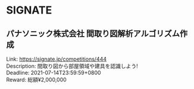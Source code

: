 # SIGNATE



## パナソニック株式会社 間取り図解析アルゴリズム作成

Link: https://signate.jp/competitions/444  
Description: 間取り図から部屋領域や建具を認識しよう!  
Deadline: 2021-07-14T23:59:59+0800  
Reward: 総額¥2,000,000  

